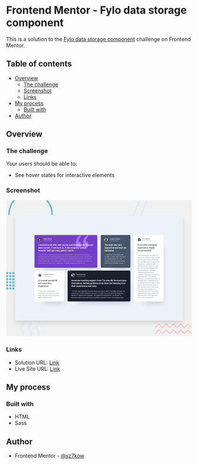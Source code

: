# Frontend Mentor - Fylo data storage component

This is a solution to the [Fylo data storage component](https://www.frontendmentor.io/challenges/fylo-data-storage-component-1dZPRbV5n) challenge on Frontend Mentor.

## Table of contents

- [Overview](#overview)
  - [The challenge](#the-challenge)
  - [Screenshot](#screenshot)
  - [Links](#links)
- [My process](#my-process)
  - [Built with](#built-with)
- [Author](#author)

## Overview

### The challenge

Your users should be able to:

- See hover states for interactive elements

### Screenshot

![](./screenshots/screenshot-fylo-data-storage-component.jpg)

### Links

- Solution URL: [Link](https://www.frontendmentor.io/solutions/fylo-data-storage-component-ewN_JYSLd)
- Live Site URL: [Link](https://fylo-data-storage-component.sz7kow.com/)

## My process

### Built with

- HTML
- Sass

## Author
- Frontend Mentor - [@sz7kow](https://www.frontendmentor.io/profile/sz7kow)
